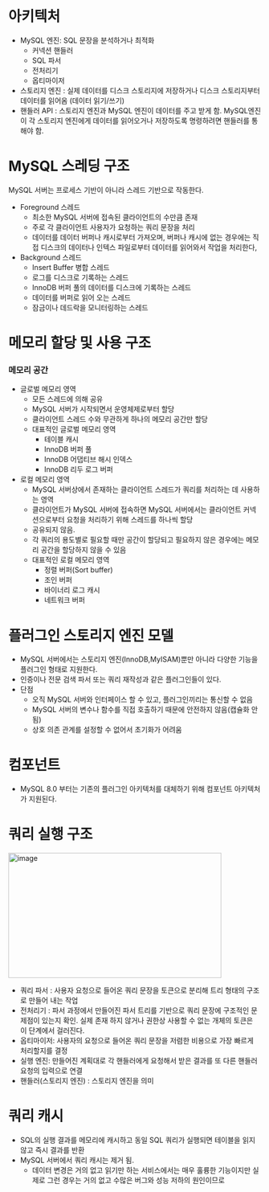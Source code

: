 # 아키텍처

- MySQL 엔진: SQL 문장을 분석하거나 최적화
    - 커넥션 핸들러
    - SQL 파서
    - 전처리기
    - 옵티마이저
- 스토리지 엔진 : 실제 데이터를 디스크 스토리지에 저장하거나 디스크 스토리지부터 데이터를 읽어옴 (데이터 읽기/쓰기)
- 핸들러 API : 스토리지 엔진과 MySQL 엔진이 데이터를 주고 받게 함. MySQL엔진이 각 스토리지 엔진에게 데이터를 읽어오거나 저장하도록 명령하려면 핸들러를 통해야 함.

# MySQL 스레딩 구조

MySQL 서버는 프로세스 기반이 아니라 스레드 기반으로 작동한다. 

- Foreground 스레드
    - 최소한 MySQL 서버에 접속된 클라이언트의 수만큼 존재
    - 주로 각 클라이언트 사용자가 요청하는 쿼리 문장을 처리
    - 데이터를 데이터 버퍼나 캐시로부터 가져오며, 버퍼나 캐시에 없는 경우에는 직접 디스크의 데이터나 인텍스 파일로부터 데이터를 읽어와서 작업을 처리한다,
- Background 스레드
    - Insert Buffer 병합 스레드
    - 로그를 디스크로 기록하는 스레드
    - InnoDB 버퍼 풀의 데이터를 디스크에 기록하는 스레드
    - 데이터를 버퍼로 읽어 오는 스레드
    - 잠금이나 데드락을 모니터링하는 스레드

# 메모리 할당 및 사용 구조

### 메모리 공간

- 글로벌 메모리 영역
    - 모든 스레드에 의해 공유
    - MySQL 서버가 시작되면서 운영체제로부터 할당
    - 클라이언트 스레드 수와 무관하게 하나의 메모리 공간만 할당
    - 대표적인 글로벌 메모리 영역
        - 테이블 캐시
        - InnoDB 버퍼 풀
        - InnoDB 어댑티브 해시 인덱스
        - InnoDB 리두 로그 버퍼
- 로컬 메모리 영역
    - MySQL 서버상에서 존재하는 클라이언트 스레드가 쿼리를 처리하는 데 사용하는 영역
    - 클라이언트가 MySQL 서버에 접속하면 MySQL 서버에서는 클라이언트 커넥션으로부터 요청을 처리하기 위해 스레드를 하나씩 할당
    - 공유되지 않음.
    - 각 쿼리의 용도별로 필요할 때만 공간이 할당되고 필요하지 않은 경우에는 메모리 공간을 할당하지 않을 수 있음
    - 대표적인 로컬 메모리 영역
        - 정렬 버퍼(Sort buffer)
        - 조인 버퍼
        - 바이너리 로그 캐시
        - 네트워크 버퍼

# 플러그인 스토리지 엔진 모델

- MySQL 서버에서는 스토리지 엔진(InnoDB,MyISAM)뿐만 아니라 다양한 기능을 플러그인 형태로 지원한다.
- 인증이나 전문 검색 파서 또는 쿼리 재작성과 같은 플러그인들이 있다.
- 단점
    - 오직 MySQL 서버와 인터페이스 할 수 있고, 플러그인끼리는 통신할 수 없음
    - MySQL 서버의 변수나 함수를 직접 호출하기 때문에 안전하지 않음(캡슐화 안됨)
    - 상호 의존 관계를 설정할 수 없어서 초기화가 어려움

# 컴포넌트

- MySQL 8.0 부터는 기존의 플러그인 아키텍처를 대체하기 위해 컴포넌트 아키텍처가 지원된다.

# 쿼리 실행 구조

<img width="424" height="249" alt="image" src="https://github.com/user-attachments/assets/7fd08407-692b-45ce-bc96-3af6ae1e2b65" />


- 쿼리 파서 : 사용자 요청으로 들어온 쿼리 문장을 토큰으로 분리해 트리 형태의 구조로 만들어 내는 작업
- 전처리기 : 파서 과정에서 만들어진 파서 트리를 기반으로 쿼리 문장에 구조적인 문제점이 있는지 확인. 실제 존재 하지 않거나 권한상 사용할 수 없는 개체의 토큰은 이 단계에서 걸러진다.
- 옵티마이저: 사용자의 요청으로 들어온 쿼리 문장을 저렴한 비용으로 가장 빠르게 처리할지를 결정
- 실행 엔진: 만들어진 계획대로 각 핸들러에게 요청해서 받은 결과를 또 다른 핸들러 요청의 입력으로 연결
- 핸들러(스토리지 엔진) : 스토리지 엔진을 의미

# 쿼리 캐시

- SQL의 실행 결과를 메모리에 캐시하고 동일 SQL 쿼리가 실행되면 테이블을 읽지 않고 즉시 결과를 반환
- MySQL 서버에서 쿼리 캐시는 제거 됨.
    - 데이터 변경은 거의 없고 읽기만 하는 서비스에서는 매우 훌륭한 기능이지만 실제로 그런 경우는 거의 없고 수많은 버그와 성능 저하의 원인이므로
